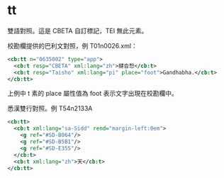 # tt

雙語對照。這是 CBETA 自訂標記，TEI 無此元素。

校勘欄提供的巴利文對照，例 T01n0026.xml：

```xml
<cb:tt n="0635002" type="app">
  <cb:t resp="CBETA" xml:lang="zh">揵沓惒</cb:t>
  <cb:t resp="Taisho" xml:lang="pi" place="foot">Gandhabha.</cb:t>
</cb:tt>
```

上例中 t 素的 place 屬性值為 foot 表示文字出現在校勘欄中。

悉漢雙行對照。例 T54n2133A

```xml
<cb:tt>
  <cb:t xml:lang="sa-Sidd" rend="margin-left:0em">
    <g ref="#SD-B064"/>
    <g ref="#SD-B5B1"/>
    <g ref="#SD-E355"/>
  </cb:t>
  <cb:t xml:lang="zh">天</cb:t>
</cb:tt>
```

